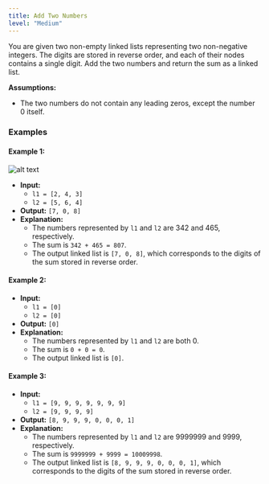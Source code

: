 ```yaml
---
title: Add Two Numbers
level: "Medium"
---
```

You are given two non-empty linked lists representing two non-negative integers. The digits are stored in reverse order, and each of their nodes contains a single digit. Add the two numbers and return the sum as a linked list.

**Assumptions:**
- The two numbers do not contain any leading zeros, except the number 0 itself.


### Examples

#### Example 1:
![alt text](../../leetcodeAssets/image.png)
- **Input:** 
  - `l1 = [2, 4, 3]`
  - `l2 = [5, 6, 4]`
- **Output:** `[7, 0, 8]`
- **Explanation:** 
  - The numbers represented by `l1` and `l2` are 342 and 465, respectively.
  - The sum is `342 + 465 = 807`.
  - The output linked list is `[7, 0, 8]`, which corresponds to the digits of the sum stored in reverse order.

#### Example 2:
- **Input:** 
  - `l1 = [0]`
  - `l2 = [0]`
- **Output:** `[0]`
- **Explanation:** 
  - The numbers represented by `l1` and `l2` are both 0.
  - The sum is `0 + 0 = 0`.
  - The output linked list is `[0]`.

#### Example 3:
- **Input:** 
  - `l1 = [9, 9, 9, 9, 9, 9, 9]`
  - `l2 = [9, 9, 9, 9]`
- **Output:** `[8, 9, 9, 9, 0, 0, 0, 1]`
- **Explanation:** 
  - The numbers represented by `l1` and `l2` are 9999999 and 9999, respectively.
  - The sum is `9999999 + 9999 = 10009998`.
  - The output linked list is `[8, 9, 9, 9, 0, 0, 0, 1]`, which corresponds to the digits of the sum stored in reverse order.

